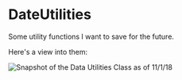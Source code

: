 # DateUtilities
Some utility functions I want to save for the future.

Here's a view into them:

![Snapshot of the Data Utilities Class as of 11/1/18](https://github.com/pagalvin/DateUtilities/datesService.JPG "Date Utilities")
